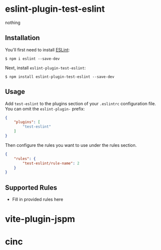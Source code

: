 # eslint-plugin-test-eslint

nothing

## Installation

You'll first need to install [ESLint](http://eslint.org):

```
$ npm i eslint --save-dev
```

Next, install `eslint-plugin-test-eslint`:

```
$ npm install eslint-plugin-test-eslint --save-dev
```


## Usage

Add `test-eslint` to the plugins section of your `.eslintrc` configuration file. You can omit the `eslint-plugin-` prefix:

```json
{
    "plugins": [
        "test-eslint"
    ]
}
```


Then configure the rules you want to use under the rules section.

```json
{
    "rules": {
        "test-eslint/rule-name": 2
    }
}
```

## Supported Rules

* Fill in provided rules here





# vite-plugin-jspm
# cinc
